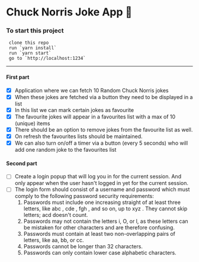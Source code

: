 # Chuck Norris Joke App :punch:

### To start this project

```
 clone this repo
 run `yarn install`
 run `yarn start`
 go to `http://localhost:1234`
```

---

#### First part

- [x] Application where we can fetch 10 Random Chuck Norris jokes
- [x] When these jokes are fetched via a button they need to be displayed in a
      list
- [x] In this list we can mark certain jokes as favourite
- [x] The favourite jokes will appear in a favourites list with a max of 10
      (unique) items
- [x] There should be an option to remove jokes from the favourite list as well.
- [x] On refresh the favourites lists should be maintained.
- [x] We can also turn on/off a timer via a button (every 5 seconds) who will
      add one random joke to the favourites list

#### Second part

- [ ] Create a login popup that will log you in for the current session. And
      only appear when the user hasn't logged in yet for the current session.
- [ ] The login form should consist of a username and password which must comply
      to the following password security requirements:
  1. Passwords must include one increasing straight of at least three letters,
     like abc , cde , fgh , and so on, up to xyz . They cannot skip letters; acd
     doesn't count.
  2. Passwords may not contain the letters i, O, or l, as these letters can be
     mistaken for other characters and are therefore confusing.
  3. Passwords must contain at least two non-overlapping pairs of letters, like
     aa, bb, or cc.
  4. Passwords cannot be longer than 32 characters.
  5. Passwords can only contain lower case alphabetic characters.
